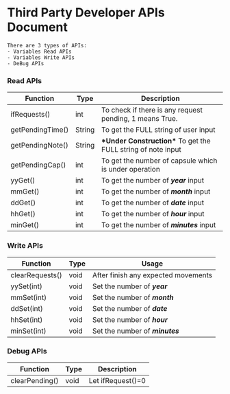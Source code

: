 # Third Party Developer APIs Document
```
There are 3 types of APIs:
- Variables Read APIs
- Variables Write APIs
- DeBug APIs
```
### Read APIs

|Function|Type|Description|
|-|-|-|
|ifRequests()|int|To check if there is any request pending, 1 means True.|
|getPendingTime()|String|To get the FULL string of user input|
|getPendingNote()|String|**\*Under Construction\*** To get the FULL string of note input|
|getPendingCap()|int|To get the number of capsule which is under operation|
|yyGet()|int|To get the number of **_year_** input|
|mmGet()|int|To get the number of **_month_** input|
|ddGet()|int|To get the number of **_date_** input|
|hhGet()|int|To get the number of **_hour_** input|
|minGet()|int|To get the number of **_minutes_** input|

### Write APIs

|Function|Type|Usage|
|-|-|-|
|clearRequests()|void|After finish any expected movements|
|yySet(int)|void|Set the number of **_year_** |
|mmSet(int)|void|Set the number of **_month_** |
|ddSet(int)|void|Set the number of **_date_** |
|hhSet(int)|void|Set the number of **_hour_** |
|minSet(int)|void|Set the number of **_minutes_** |

### Debug APIs

|Function|Type|Description|
|-|-|-|
|clearPending()|void| Let ifRequest()=0|
